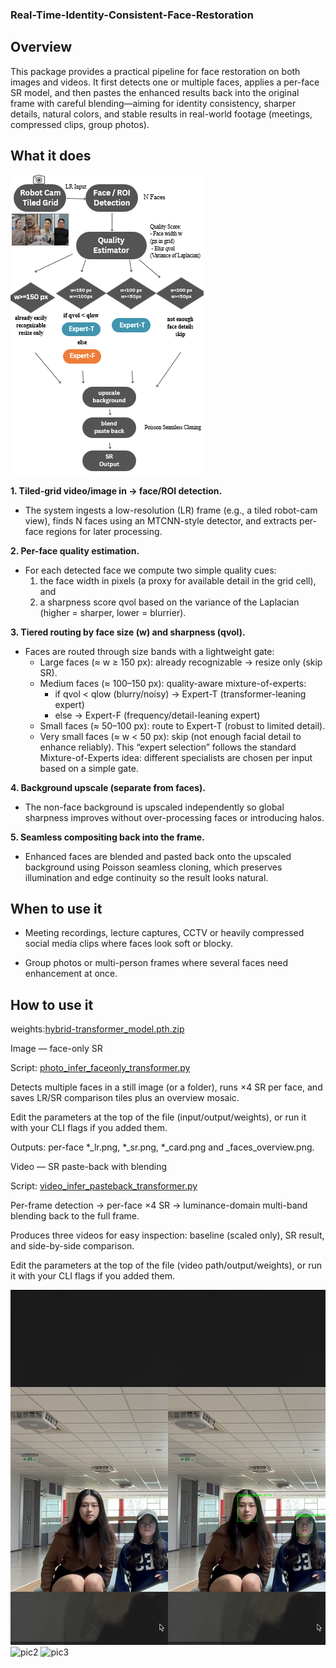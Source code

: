### Real-Time-Identity-Consistent-Face-Restoration

## Overview

This package provides a practical pipeline for face restoration on both images and videos.
It first detects one or multiple faces, applies a per-face SR model, and then pastes the enhanced results back into the original frame with careful blending—aiming for identity consistency, sharper details, natural colors, and stable results in real-world footage (meetings, compressed clips, group photos).

## What it does

![流程圖](/flow_chart.png)

**1. Tiled-grid video/image in → face/ROI detection.**

* The system ingests a low-resolution (LR) frame (e.g., a tiled robot-cam view), finds N faces using an MTCNN-style detector, and extracts per-face regions for later processing.

**2. Per-face quality estimation.**

* For each detected face we compute two simple quality cues:
    1. the face width in pixels (a proxy for available detail in the grid cell), and
    2. a sharpness score qvol based on the variance of the Laplacian (higher = sharper, lower = blurrier).

**3. Tiered routing by face size (w) and sharpness (qvol).**

* Faces are routed through size bands with a lightweight gate:
    * Large faces (≈ w ≥ 150 px): already recognizable → resize only (skip SR).
    * Medium faces (≈ 100–150 px): quality-aware mixture-of-experts:
        * if qvol < qlow (blurry/noisy) → Expert-T (transformer-leaning expert)
        * else → Expert-F (frequency/detail-leaning expert)
    * Small faces (≈ 50–100 px): route to Expert-T (robust to limited detail).
    * Very small faces (≈ w < 50 px): skip (not enough facial detail to enhance reliably). This “expert selection” follows the standard Mixture-of-Experts idea: different specialists are chosen per input based on a simple gate.

**4. Background upscale (separate from faces).**

* The non-face background is upscaled independently so global sharpness improves without over-processing faces or introducing halos.

**5. Seamless compositing back into the frame.**

* Enhanced faces are blended and pasted back onto the upscaled background using Poisson seamless cloning, which preserves illumination and edge continuity so the result looks natural.

## When to use it

* Meeting recordings, lecture captures, CCTV or heavily compressed social media clips where faces look soft or blocky.

* Group photos or multi-person frames where several faces need enhancement at once.

## How to use it
weights:[hybrid-transformer_model.pth.zip](./hybrid-transformer_model.pth.zip)

Image — face-only SR

Script: [photo_infer_faceonly_transformer.py](https://github.com/Krystalkao/Real-Time-Identity-Consistent-Face-Restoration/blob/821b5121921b314352a9962a79c5c4ab494fba54/photo_infer_faceonly_transformer.py)

Detects multiple faces in a still image (or a folder), runs ×4 SR per face, and saves LR/SR comparison tiles plus an overview mosaic.

Edit the parameters at the top of the file (input/output/weights), or run it with your CLI flags if you added them.

Outputs: per-face *_lr.png, *_sr.png, *_card.png and <image>_faces_overview.png.

Video — SR paste-back with blending

Script: [video_infer_pasteback_transformer.py](https://github.com/Krystalkao/Real-Time-Identity-Consistent-Face-Restoration/blob/821b5121921b314352a9962a79c5c4ab494fba54/video_infer_pasteback_transformer.py)

Per-frame detection → per-face ×4 SR → luminance-domain multi-band blending back to the full frame.

Produces three videos for easy inspection: baseline (scaled only), SR result, and side-by-side comparison.

Edit the parameters at the top of the file (video path/output/weights), or run it with your CLI flags if you added them.

![pic1](/compare_transformer_side_2ppl.png)
![pic2](/compare_transformer_side_yz.png)
![pic3](/compare_transformer_side_cc.png)

